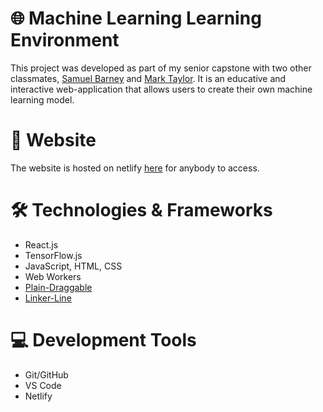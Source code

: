 # 🌐 Machine Learning Learning Environment

This project was developed as part of my senior capstone with two other classmates, [Samuel Barney](https://github.com/sbarn-okstate) and [Mark Taylor](https://github.com/mark101tay). It is an educative and interactive web-application that allows users to create their own machine learning model. 

# 🔗 Website
The website is hosted on netlify [here](https://mlle.netlify.app/) for anybody to access.

# 🛠️ Technologies & Frameworks
* React.js
* TensorFlow.js
* JavaScript, HTML, CSS
* Web Workers
* [Plain-Draggable](https://anseki.github.io/plain-draggable/)
* [Linker-Line](https://github.com/AhmedAyachi/LinkerLine)

# 💻 Development Tools
* Git/GitHub
* VS Code
* Netlify
